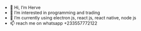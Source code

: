 - 👋 Hi, I’m Herve
- 👀 I’m interested in programming and trading
- 🌱 I’m currently using electron js, react js, react native, node js
- 📫 reach me on whatsapp +233557772122

<!---
Herve123-BDH/Herve123-BDH is a ✨ special ✨ repository because its `README.md` (this file) appears on your GitHub profile.
You can click the Preview link to take a look at your changes.
--->
